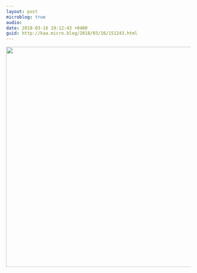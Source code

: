 ```yaml
---
layout: post
microblog: true
audio: 
date: 2018-03-16 19:12:43 +0400
guid: http://kaa.micro.blog/2018/03/16/151243.html
---
```



<img src="http://www.kaa.bz/uploads/2018/037d9bfb59.jpg" width="600" height="600" />
